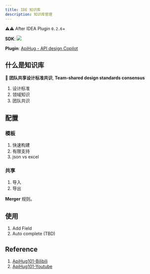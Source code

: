 ```yaml
---
title: IDE 知识库
description: 知识库管理
---
```


⚠️⚠️ After IDEA Plugin `0.2.6`+

**SDK**: <a target="_blank" href="https://search.maven.org/artifact/com.apihug/it-bom"><img src="https://img.shields.io/maven-central/v/com.apihug/it-bom.svg?label=Maven%20Central" /></a>  

**Plugin**: [ApiHug - API design Copilot](https://plugins.jetbrains.com/plugin/23534-apihug--api-design-copilot)

## 什么是知识库

🎁 **团队共享设计标准共识**, **Team-shared design standards consensus**

1. 设计标准
2. 领域知识
3. 团队共识

## 配置

### 模板

1. 快速构建
2. 有限支持
3. json vs excel

### 共享

1. 导入
2. 导出

**Merger** 规则。

## 使用

1. Add Field
2. Auto complete (TBD)

## Reference

1. [ApiHug101-Bilibili](https://space.bilibili.com/666522636)
2. [ApiHug101-Youtube](https://youtube.com/@ApiHug?si=C1yw0poHA01zbmyj)
